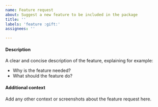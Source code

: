 ```yaml
---
name: Feature request
about: Suggest a new feature to be included in the package
title: ''
labels: 'feature :gift:'
assignees: ''

---
```


<!--
Before opening an issue:
* Check existing issues to avoid duplicates
* Use the Discussions tab instead of the Issues tab if..
  * .. your issue is a question instead a feature request
  * .. your request is more of a broad idea than a very specific feature request
-->

#### Description
A clear and concise description of the feature, explaining for example:

- Why is the feature needed?
- What should the feature do?

#### Additional context
Add any other context or screenshots about the feature request here.
